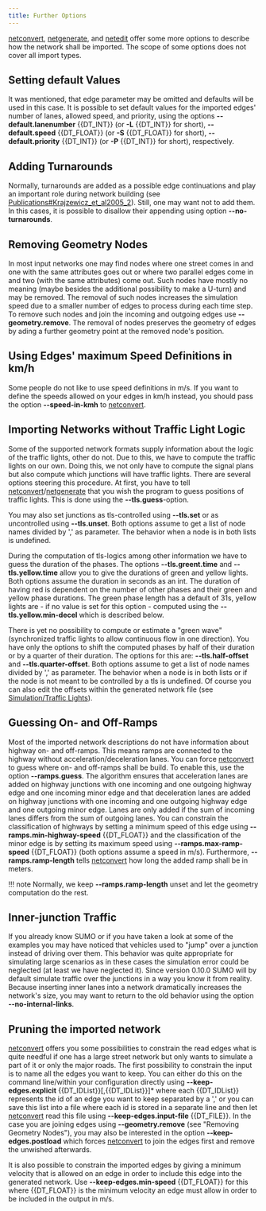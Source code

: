 ```yaml
---
title: Further Options
---
```


[netconvert](../netconvert.md),
[netgenerate](../netgenerate.md), and [netedit](../netedit.md)
offer some more options to describe how the network shall be imported.
The scope of some options does not cover all import types.

## Setting default Values

It was mentioned, that edge parameter may be omitted and defaults will
be used in this case. It is possible to set default values for the
imported edges' number of lanes, allowed speed, and priority, using the
options **--default.lanenumber** {{DT_INT}} (or **-L** {{DT_INT}} for short), **--default.speed** {{DT_FLOAT}} (or **-S** {{DT_FLOAT}} for short), **--default.priority** {{DT_INT}} (or **-P** {{DT_INT}} for short),
respectively.

## Adding Turnarounds

Normally, turnarounds are added as a possible edge continuations and
play an important role during network building (see
[Publications\#Krajzewicz_et_al2005_2](../Publications.md#krajzewicz_et_al2005_2)).
Still, one may want not to add them. In this cases, it is possible to
disallow their appending using option **--no-turnarounds**.

## Removing Geometry Nodes

In most input networks one may find nodes where one street comes in and
one with the same attributes goes out or where two parallel edges come
in and two (with the same attributes) come out. Such nodes have mostly
no meaning (maybe besides the additional possibility to make a U-turn)
and may be removed. The removal of such nodes increases the simulation
speed due to a smaller number of edges to process during each time step.
To remove such nodes and join the incoming and outgoing edges use **--geometry.remove**. The
removal of nodes preserves the geometry of edges by ading a further
geometry point at the removed node's position.

## Using Edges' maximum Speed Definitions in km/h

Some people do not like to use speed definitions in m/s. If you want to
define the speeds allowed on your edges in km/h instead, you should pass
the option **--speed-in-kmh** to [netconvert](../netconvert.md).

## Importing Networks without Traffic Light Logic

Some of the supported network formats supply information about the logic
of the traffic lights, other do not. Due to this, we have to compute the
traffic lights on our own. Doing this, we not only have to compute the
signal plans but also compute which junctions will have traffic lights.
There are several options steering this procedure. At first, you have to
tell
[netconvert](../netconvert.md)/[netgenerate](../netgenerate.md)
that you wish the program to guess positions of traffic lights. This is
done using the **--tls.guess**-option.

You may also set junctions as tls-controlled using **--tls.set** or as uncontrolled
using **--tls.unset**. Both options assume to get a list of node names divided by ','
as parameter. The behavior when a node is in both lists is undefined.

During the computation of tls-logics among other information we have to
guess the duration of the phases. The options **--tls.greent.time** and **--tls.yellow.time** allow you to give
the durations of green and yellow lights. Both options assume the
duration in seconds as an int. The duration of having red is dependent
on the number of other phases and their green and yellow phase
durations. The green phase length has a default of 31s, yellow lights
are - if no value is set for this option - computed using the **--tls.yellow.min-decel** which is
described below.

There is yet no possibility to compute or estimate a "green wave"
(synchronized traffic lights to allow continuous flow in one direction).
You have only the options to shift the computed phases by half of their
duration or by a quarter of their duration. The options for this are: **--tls.half-offset**
and **--tls.quarter-offset**. Both options assume to get a list of node names divided by ',' as
parameter. The behavior when a node is in both lists or if the node is
not meant to be controlled by a tls is undefined. Of course you can also
edit the offsets within the generated network file (see
[Simulation/Traffic Lights](../Simulation/Traffic_Lights.md)).

## Guessing On- and Off-Ramps

Most of the imported network descriptions do not have information about
highway on- and off-ramps. This means ramps are connected to the highway
without acceleration/deceleration lanes. You can force
[netconvert](../netconvert.md) to guess where on- and off-ramps
shall be build. To enable this, use the option **--ramps.guess**. The algorithm ensures
that acceleration lanes are added on highway junctions with one incoming
and one outgoing highway edge and one incoming minor edge and that
deceleration lanes are added on highway junctions with one incoming and
one outgoing highway edge and one outgoing minor edge. Lanes are only
added if the sum of incoming lanes differs from the sum of outgoing
lanes. You can constrain the classification of highways by setting a
minimum speed of this edge using **--ramps.min-highway-speed** {{DT_FLOAT}} and the classification of the minor
edge is by setting its maximum speed using **--ramps.max-ramp-speed** {{DT_FLOAT}} (both options assume a speed
in m/s). Furthermore, **--ramps.ramp-length** tells [netconvert](../netconvert.md) how
long the added ramp shall be in meters.

!!! note
    Normally, we keep **--ramps.ramp-length** unset and let the geometry computation do the rest.

## Inner-junction Traffic

If you already know SUMO or if you have taken a look at some of the
examples you may have noticed that vehicles used to "jump" over a
junction instead of driving over them. This behavior was quite
appropriate for simulating large scenarios as in these cases the
simulation error could be neglected (at least we have neglected it).
Since version 0.10.0 SUMO will by default simulate traffic over the
junctions in a way you know it from reality. Because inserting inner
lanes into a network dramatically increases the network's size, you may
want to return to the old behavior using the option **--no-internal-links**.

## Pruning the imported network

[netconvert](../netconvert.md) offers you some possibilities to
constrain the read edges what is quite needful if one has a large street
network but only wants to simulate a part of it or only the major roads.
The first possibility to constrain the input is to name all the edges
you want to keep. You can either do this on the command line/within your
configuration directly using **--keep-edges.explicit** {{DT_IDList}}[,{{DT_IDList}}\]\* where each {{DT_IDList}} represents the id of an edge
you want to keep separated by a ',' or you can save this list into a
file where each id is stored in a separate line and then let
[netconvert](../netconvert.md) read this file using **--keep-edges.input-file** {{DT_FILE}}. In the case
you are joining edges using **--geometry.remove** (see "Removing Geometry Nodes"), you may
also be interested in the option **--keep-edges.postload** which forces
[netconvert](../netconvert.md) to join the edges first and remove
the unwished afterwards.

It is also possible to constrain the imported edges by giving a minimum
velocity that is allowed on an edge in order to include this edge into
the generated network. Use **--keep-edges.min-speed** {{DT_FLOAT}} for this where {{DT_FLOAT}} is the minimum velocity an
edge must allow in order to be included in the output in m/s.